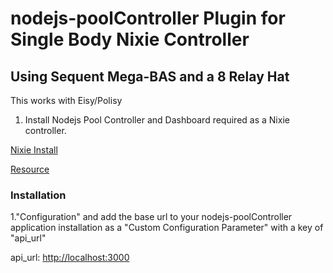 # nodejs-poolController Plugin for Single Body Nixie Controller

## Using Sequent Mega-BAS and a 8 Relay Hat

This works with Eisy/Polisy

1. Install Nodejs Pool Controller and Dashboard required as a Nixie controller.

[Nixie Install](https://github.com/tagyoureit/nodejs-poolController/wiki/DIY-Standalone-Nixie-Pool-Controller{:target="_blank"})

[Resource](https://www.troublefreepool.com/threads/nodejs-pool-controller-work-with-pump-only.246189/)

### Installation

1."Configuration" and add the base url to your nodejs-poolController application installation as a "Custom Configuration Parameter" with a key of "api_url"

api_url: <http://localhost:3000>
